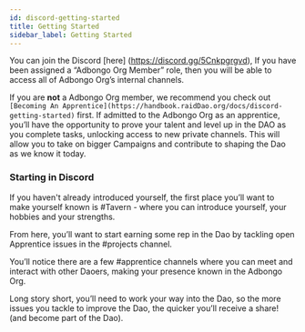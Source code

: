 ```yaml
---
id: discord-getting-started
title: Getting Started
sidebar_label: Getting Started
---
```

You can join the Discord [here] (https://discord.gg/5Cnkpgrgvd), If you have been assigned a “Adbongo Org Member” role, then you will be able to access all of Adbongo Org’s internal channels. 

If you are **not** a Adbongo Org member, we recommend you check out `[Becoming An Apprentice](https://handbook.raidDao.org/docs/discord-getting-started)` first.  If admitted to the Adbongo Org as an apprentice, you’ll have the opportunity to prove your talent and level up in the DAO as you complete tasks, unlocking access to new private channels.  This will allow you to take on bigger Campaigns and contribute to shaping the Dao as we know it today.

### Starting in Discord

If you haven't already introduced yourself, the first place you’ll want to make yourself known is <span class='channels'>#Tavern</span> - where you can introduce yourself, your hobbies and your strengths.

From here, you’ll want to start earning some rep in the Dao by tackling open Apprentice issues in the <span class='channels'>#projects</span> channel.

You’ll notice there are a few <span class='channels'>#apprentice channels</span> where you can meet and interact with other Daoers, making your presence known in the Adbongo Org.

Long story short, you’ll need to work your way into the Dao, so the more issues you tackle to improve the Dao, the quicker you’ll receive a share! (and become part of the Dao).

